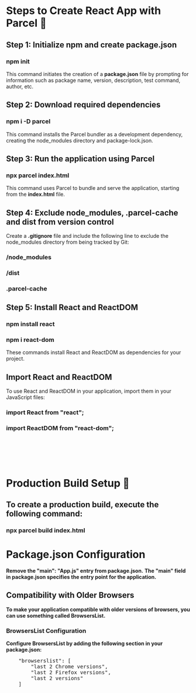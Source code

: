 <h1>Steps to Create React App with Parcel 🚀</h1>
<h2>Step 1: Initialize npm and create package.json</h2>
<h3>npm init</h3>
<p>This command initiates the creation of a <b>package.json</b> file by prompting for information such as package name, version, description, test command, author, etc.</p>

<h2>Step 2: Download required dependencies</h2>
<h3>npm i -D parcel</h3>
<p>This command installs the Parcel bundler as a development dependency, creating the node_modules directory and package-lock.json.</p>

<h2>Step 3: Run the application using Parcel</h2>
<h3>npx parcel index.html</h3>
<p>This command uses Parcel to bundle and serve the application, starting from the <b>index.html</b> file.</p>

<h2>Step 4: Exclude node_modules, .parcel-cache and dist from version control</h2>
<p>Create a <b>.gitignore</b> file and include the following line to exclude the node_modules directory from being tracked by Git:</p>
<h3>/node_modules</h3>
<h3>/dist</h3>
<h3>.parcel-cache</h3>

<h2>Step 5: Install React and ReactDOM</h2>
<h3>npm install react</h3>
<h3>npm i react-dom</h3>
<p>These commands install React and ReactDOM as dependencies for your project.</p>


<h2>Import React and ReactDOM</h2>
<p>To use React and ReactDOM in your application, import them in your JavaScript files:</p>
<h3>import React from "react";</h3>
<h3>import ReactDOM from "react-dom";</h3>

</br>
</br>
</br>
</br>

<h1>Production Build Setup 🚀</h1>

<h2>To create a production build, execute the following command:</h2>
<h3>npx parcel build index.html</h3>

<h1>Package.json Configuration</h1>
<b>Remove the "main": "App.js" entry from package.json.</b>
<b>The "main" field in package.json specifies the entry point for the application.</b>

<h2>Compatibility with Older Browsers</h2>
<b>To make your application compatible with older versions of browsers, you can use something called BrowsersList.</b>

<h3>BrowsersList Configuration</h3>
<b>Configure BrowsersList by adding the following section in your package.json:</b>
<pre>
    "browserslist": [
        "last 2 Chrome versions",
        "last 2 Firefox versions",
        "last 2 versions"
    ]
</pre>

